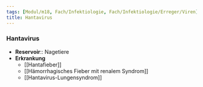 ```yaml
---
tags: [Modul/m18, Fach/Infektiologie, Fach/Infektiologie/Erreger/Viren]
title: Hantavirus
---
```

### Hantavirus
- **Reservoir**:: Nagetiere
- **Erkrankung**
	- [[Hantafieber]]
	- [[Hämorrhagisches Fieber mit renalem Syndrom]]
	- [[Hantavirus-Lungensyndrom]]